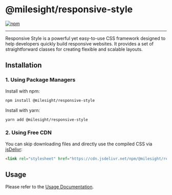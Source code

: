 # @milesight/responsive-style

[![npm](https://img.shields.io/npm/v/@milesight/responsive-style)](https://www.npmjs.com/package/@milesight/responsive-style)

---

Responsive Style is a powerful yet easy-to-use CSS framework designed to help developers quickly build responsive websites. It provides a set of straightforward classes for creating flexible and scalable layouts.

## Installation

### 1. Using Package Managers

Install with npm:

```bash
npm install @milesight/responsive-style
```

Install with yarn:

```bash
yarn add @milesight/responsive-style
```

### 2. Using Free CDN

You can skip downloading files and directly use the compiled CSS via [jsDelivr](https://www.jsdelivr.com/):

```html
<link rel="stylesheet" href="https://cdn.jsdelivr.net/npm/@milesight/responsive-style/dist/index.min.css">
```

## Usage

Please refer to the [Usage Documentation](https://milesight-iot.github.io/responsive-toolkit/style/start/quick-start).
